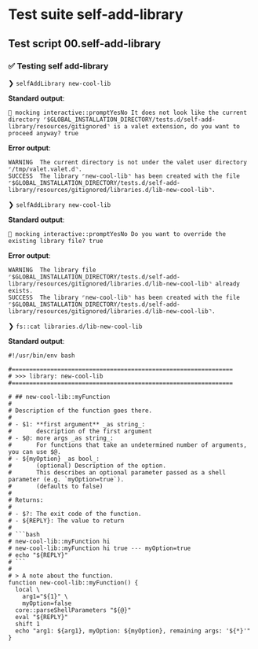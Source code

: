 # Test suite self-add-library

## Test script 00.self-add-library

### ✅ Testing self add-library

❯ `selfAddLibrary new-cool-lib`

**Standard output**:

```text
🙈 mocking interactive::promptYesNo It does not look like the current directory ⌜$GLOBAL_INSTALLATION_DIRECTORY/tests.d/self-add-library/resources/gitignored⌝ is a valet extension, do you want to proceed anyway? true
```

**Error output**:

```text
WARNING  The current directory is not under the valet user directory ⌜/tmp/valet.valet.d⌝.
SUCCESS  The library ⌜new-cool-lib⌝ has been created with the file ⌜$GLOBAL_INSTALLATION_DIRECTORY/tests.d/self-add-library/resources/gitignored/libraries.d/lib-new-cool-lib⌝.
```

❯ `selfAddLibrary new-cool-lib`

**Standard output**:

```text
🙈 mocking interactive::promptYesNo Do you want to override the existing library file? true
```

**Error output**:

```text
WARNING  The library file ⌜$GLOBAL_INSTALLATION_DIRECTORY/tests.d/self-add-library/resources/gitignored/libraries.d/lib-new-cool-lib⌝ already exists.
SUCCESS  The library ⌜new-cool-lib⌝ has been created with the file ⌜$GLOBAL_INSTALLATION_DIRECTORY/tests.d/self-add-library/resources/gitignored/libraries.d/lib-new-cool-lib⌝.
```

❯ `fs::cat libraries.d/lib-new-cool-lib`

**Standard output**:

```text
#!/usr/bin/env bash

#===============================================================
# >>> library: new-cool-lib
#===============================================================

# ## new-cool-lib::myFunction
#
# Description of the function goes there.
#
# - $1: **first argument** _as string_:
#       description of the first argument
# - $@: more args _as string_:
#       For functions that take an undetermined number of arguments, you can use $@.
# - ${myOption} _as bool_:
#       (optional) Description of the option.
#       This describes an optional parameter passed as a shell parameter (e.g. `myOption=true`).
#       (defaults to false)
#
# Returns:
#
# - $?: The exit code of the function.
# - ${REPLY}: The value to return
#
# ```bash
# new-cool-lib::myFunction hi
# new-cool-lib::myFunction hi true --- myOption=true
# echo "${REPLY}"
# ```
#
# > A note about the function.
function new-cool-lib::myFunction() {
  local \
    arg1="${1}" \
    myOption=false
  core::parseShellParameters "${@}"
  eval "${REPLY}"
  shift 1
  echo "arg1: ${arg1}, myOption: ${myOption}, remaining args: '${*}'"
}
```

